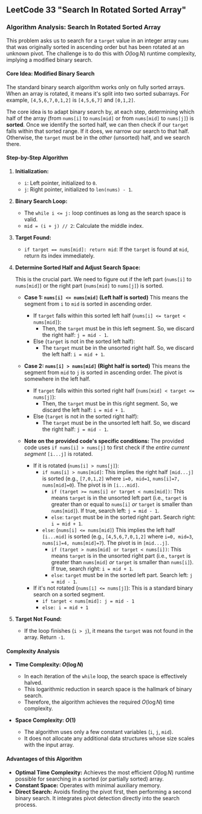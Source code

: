 LeetCode 33 "Search In Rotated Sorted Array"
---

### **Algorithm Analysis: Search In Rotated Sorted Array**

This problem asks us to search for a `target` value in an integer array `nums` that was originally sorted in ascending order but has been rotated at an unknown pivot. The challenge is to do this with $O(\log N)$ runtime complexity, implying a modified binary search.

#### **Core Idea: Modified Binary Search**

The standard binary search algorithm works only on fully sorted arrays. When an array is rotated, it means it's split into two sorted subarrays. For example, `[4,5,6,7,0,1,2]` is `[4,5,6,7]` and `[0,1,2]`.

The core idea is to adapt binary search by, at each step, determining which half of the array (from `nums[i]` to `nums[mid]` or from `nums[mid]` to `nums[j]`) is **sorted**. Once we identify the sorted half, we can then check if our `target` falls within that sorted range. If it does, we narrow our search to that half. Otherwise, the `target` must be in the *other* (unsorted) half, and we search there.

#### **Step-by-Step Algorithm**

1.  **Initialization:**
    * `i`: Left pointer, initialized to `0`.
    * `j`: Right pointer, initialized to `len(nums) - 1`.

2.  **Binary Search Loop:**
    * The `while i <= j:` loop continues as long as the search space is valid.
    * `mid = (i + j) // 2`: Calculate the middle index.

3.  **Target Found:**
    * `if target == nums[mid]: return mid`: If the `target` is found at `mid`, return its index immediately.

4.  **Determine Sorted Half and Adjust Search Space:**

    This is the crucial part. We need to figure out if the left part (`nums[i]` to `nums[mid]`) or the right part (`nums[mid]` to `nums[j]`) is sorted.

    * **Case 1: `nums[i] <= nums[mid]` (Left half is sorted)**
        This means the segment from `i` to `mid` is sorted in ascending order.
        * If `target` falls within this sorted left half (`nums[i] <= target < nums[mid]`):
            * Then, the `target` must be in this left segment. So, we discard the right half: `j = mid - 1`.
        * Else (`target` is not in the sorted left half):
            * The `target` must be in the unsorted right half. So, we discard the left half: `i = mid + 1`.

    * **Case 2: `nums[i] > nums[mid]` (Right half is sorted)**
        This means the segment from `mid` to `j` is sorted in ascending order. The pivot is somewhere in the left half.
        * If `target` falls within this sorted right half (`nums[mid] < target <= nums[j]`):
            * Then, the `target` must be in this right segment. So, we discard the left half: `i = mid + 1`.
        * Else (`target` is not in the sorted right half):
            * The `target` must be in the unsorted left half. So, we discard the right half: `j = mid - 1`.

    * **Note on the provided code's specific conditions:**
        The provided code uses `if nums[i] > nums[j]` to first check if the *entire current segment* `[i...j]` is rotated.
        * If it is rotated (`nums[i] > nums[j]`):
            * `if nums[i] > nums[mid]`: This implies the right half `[mid...j]` is sorted (e.g., `[7,0,1,2]` where `i=0, mid=1`, `nums[i]=7, nums[mid]=0`). The pivot is in `[i...mid]`.
                * `if (target >= nums[i] or target < nums[mid])`: This means `target` is in the unsorted left part (i.e., `target` is greater than or equal to `nums[i]` *or* `target` is smaller than `nums[mid]`). If true, search left: `j = mid - 1`.
                * `else`: `target` must be in the sorted right part. Search right: `i = mid + 1`.
            * `else`: (`nums[i] <= nums[mid]`) This implies the left half `[i...mid]` is sorted (e.g., `[4,5,6,7,0,1,2]` where `i=0, mid=3`, `nums[i]=4, nums[mid]=7`). The pivot is in `[mid...j]`.
                * `if (target > nums[mid] or target < nums[i])`: This means `target` is in the unsorted right part (i.e., `target` is greater than `nums[mid]` *or* `target` is smaller than `nums[i]`). If true, search right: `i = mid + 1`.
                * `else`: `target` must be in the sorted left part. Search left: `j = mid - 1`.
        * If it's not rotated (`nums[i] <= nums[j]`): This is a standard binary search on a sorted segment.
            * `if target < nums[mid]: j = mid - 1`
            * `else: i = mid + 1`

5.  **Target Not Found:**
    * If the loop finishes (`i > j`), it means the `target` was not found in the array. Return `-1`.

#### **Complexity Analysis**

* **Time Complexity: $O(\log N)$**
    * In each iteration of the `while` loop, the search space is effectively halved.
    * This logarithmic reduction in search space is the hallmark of binary search.
    * Therefore, the algorithm achieves the required $O(\log N)$ time complexity.

* **Space Complexity: $O(1)$**
    * The algorithm uses only a few constant variables (`i`, `j`, `mid`).
    * It does not allocate any additional data structures whose size scales with the input array.

#### **Advantages of this Algorithm**

* **Optimal Time Complexity:** Achieves the most efficient $O(\log N)$ runtime possible for searching in a sorted (or partially sorted) array.
* **Constant Space:** Operates with minimal auxiliary memory.
* **Direct Search:** Avoids finding the pivot first, then performing a second binary search. It integrates pivot detection directly into the search process.
